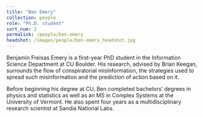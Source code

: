 ```yaml
---
title: "Ben Emery"
collection: people
role: "Ph.D. student"
sort_num: 2
permalink: /people/ben-emery
headshot: /images/people/ben-emery_headshot.jpg
---
```


Benjamin Freixas Emery is a first-year PhD student in the Information Science Department at CU Boulder. His research, advised by Brian Keegan, surrounds the flow of conspiratorial misinformation, the strategies used to spread such misinformation and the prediction of action based on it. 

Before beginning his degree at CU, Ben completed bachelors’ degrees in physics and statistics as well as an MS in Complex Systems at the University of Vermont. He also spent four years as a multidisciplinary research scientist at Sandia National Labs.
